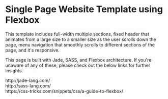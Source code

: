 <h1>Single Page Website Template using Flexbox</h1>

<p>This template includes full-width multiple sections, fixed header that animates from a large size to a smaller size as the user scrolls down the page, menu navigation that smoothly scrolls to different sections of the page, and it's responsive. 
</p>

<p>This page is built with Jade, SASS, and Flexbox architecture. If you're unaware of any of these, please check out the below links for further insights. </p>

<p>http://jade-lang.com/<br>
http://sass-lang.com/<br>
https://css-tricks.com/snippets/css/a-guide-to-flexbox/</p>
